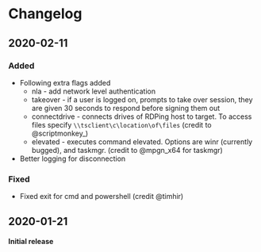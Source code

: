 # Changelog

## 2020-02-11

### Added

* Following extra flags added 
    * nla - add network level authentication
    * takeover - if a user is logged on, prompts to take over session, they are given 30 seconds to respond before signing them out
    * connectdrive - connects drives of RDPing host to target. To access files specify `\\tsclient\c\location\of\files` (credit to @scriptmonkey_)
    * elevated - executes command elevated. Options are winr (currently bugged), and taskmgr. (credit to @mpgn_x64 for taskmgr)
* Better logging for disconnection 

### Fixed

* Fixed exit for cmd and powershell (credit @timhir)

## 2020-01-21

#### Initial release